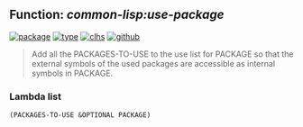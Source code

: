## Function: ***common-lisp:use-package***
[![package](https://img.shields.io/badge/Package-COMMON--LISP-5f9ea0.svg?style=social&colorA=999999)](../) [![type](https://img.shields.io/badge/Type-Function-5f9ea0.svg?style=social&colorA=999999)](../#function) [![clhs](https://img.shields.io/badge/CLHS-USE--PACKAGE-5f9ea0.svg?style=social&colorA=999999)](http://www.lispworks.com/documentation/HyperSpec/Body/f_use_pk.htm) [![github](https://img.shields.io/badge/GitHub-View_the_source-5f9ea0.svg?style=social&colorA=999999&logo=github)](https://github.com/sbcl/sbcl/blob/master/src/code/target-package.lisp/) 

> Add all the PACKAGES-TO-USE to the use list for PACKAGE so that the
> external symbols of the used packages are accessible as internal symbols in
> PACKAGE.

### Lambda list
```
(PACKAGES-TO-USE &OPTIONAL PACKAGE)
```

